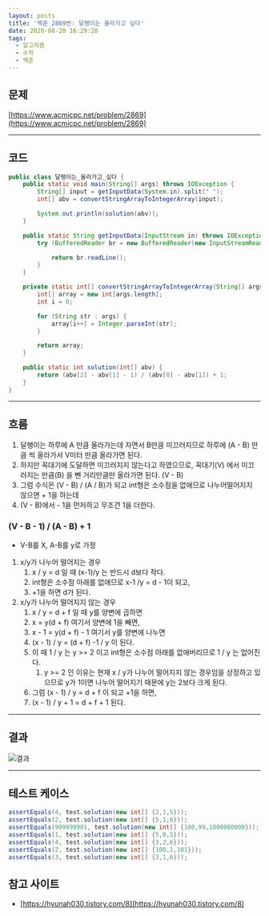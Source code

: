 ```yaml
---
layout: posts
title: '백준 2869번: 달팽이는 올라가고 싶다'
date: 2020-08-20 16:29:28
tags:
  - 알고리즘
  - 수학
  - 백준
---
```


## 문제

[https://www.acmicpc.net/problem/2869](https://www.acmicpc.net/problem/2869)
* * *

## 코드

```java
public class 달팽이는_올라가고_싶다 {
    public static void main(String[] args) throws IOException {
        String[] input = getInputData(System.in).split(" ");
        int[] abv = convertStringArrayToIntegerArray(input);

        System.out.println(solution(abv));
    }

    public static String getInputData(InputStream in) throws IOException {
        try (BufferedReader br = new BufferedReader(new InputStreamReader(in))) {

            return br.readLine();
        }
    }

    private static int[] convertStringArrayToIntegerArray(String[] args) {
        int[] array = new int[args.length];
        int i = 0;

        for (String str : args) {
            array[i++] = Integer.parseInt(str);
        }

        return array;
    }

    public static int solution(int[] abv) {
        return (abv[2] - abv[1] - 1) / (abv[0] - abv[1]) + 1;
    }
}
```

* * *

## 흐름

1. 달팽이는 하루에 A 만큼 올라가는데 자면서 B만큼 미끄러지므로 하루에 (A - B) 만큼 씩 올라가서 V미터 만큼 올라가면 된다.
2. 하지만 꼭대기에 도달하면 미끄러지지 않는다고 하였으므로, 꼭대기(V) 에서 미끄러지는 만큼(B) 을 뺀 거리만큼만 올라가면 된다. (V - B)
3. 그럼 수식은 (V - B) / (A / B)가 되고 int형은 소수점을 없애므로 나누어떨어지지 않으면 + 1을 하는데
4. (V - B)에서 - 1을 먼저하고 무조건 1을 더한다.

### (V - B - 1) / (A - B) + 1

- V-B를 X, A-B를 y로 가정
1. x/y가 나누어 떨어지는 경우
   1. x / y = d 일 때 (x-1)/y 는 반드시 d보다 작다.
   2. int형은 소수점 아래를 없애므로 x-1 /y = d - 1이 되고,
   3. +1을 하면 d가 된다.
2. x/y가 나누어 떨어지지 않는 경우
   1. x / y = d + f  일 때 y를 양변에 곱하면
   2. x = y(d + f)  여기서 양변에 1을 빼면,
   3. x - 1 = y(d + f) - 1  여기서 y를 양변에 나누면
   4. (x - 1) / y = (d + f) -1 / y  이 된다.
   5. 이 때 1 / y 는  y >= 2  이고 int형은 소수점 아래를 없애버리므로 1 / y 는 없어진다.
      1. y >= 2  인 이유는 현재 x / y가 나누어 떨어지지 않는 경우임을 상정하고 있으므로 y가 1이면 나누어 떨어지기 때문에 y는 2보다 크게 된다.
   6. 그럼  (x - 1) / y = d + f  이 되고 +1을 하면,
   7. (x - 1) / y + 1 = d + f + 1  된다.

* * *

## 결과

![결과](/images/20200820/결과.PNG)
* * *

## 테스트 케이스

```java
assertEquals(4, test.solution(new int[] {2,1,5}));
assertEquals(2, test.solution(new int[] {5,1,6}));
assertEquals(999999901, test.solution(new int[] {100,99,1000000000}));
assertEquals(1, test.solution(new int[] {5,0,5}));
assertEquals(4, test.solution(new int[] {3,2,6}));
assertEquals(2, test.solution(new int[] {100,1,101}));
assertEquals(3, test.solution(new int[] {3,1,6}));
```

## 참고 사이트

- [https://hyunah030.tistory.com/8](https://hyunah030.tistory.com/8)